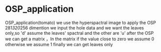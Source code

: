 # OSP_application
OSP_application(tomato)
we use the hyperspactral image to apply the OSP 
281*320*256 dimention 
we input the hole data and we want the leaves only,so 'd' assume the leaves' spactral and the other are 'u'
after the OSP we can get a matrix ，In the matrix if the value close to zero we assume 0 otherwise we assume 1
finally we can get leaves only
